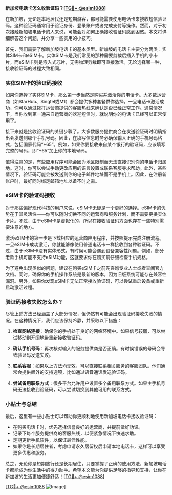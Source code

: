**新加坡电话卡怎么收验证码？[[TG💪+ @esim1088](https://t.me/s/esim1088)]**

在新加坡，无论是本地居民还是短期游客，都可能需要使用电话卡来接收短信验证码。这种验证码通常用于验证身份、登录账户或者完成支付等操作。然而，对于初次接触新加坡电话卡的人来说，可能会对如何正确接收验证码感到困惑。本文将详细解答这个问题，并分享一些实用的小技巧。

首先，我们需要了解新加坡电话卡的基本类型。新加坡的电话卡主要分为两类：实体SIM卡和eSIM卡。实体SIM卡是我们常见的那种需要剪裁后插入手机的小卡片，而eSIM卡则是嵌入式芯片，无需物理剪裁即可直接激活。无论选择哪一种，接收验证码的过程大致相同。

### 实体SIM卡的验证码接收

如果你选择了实体SIM卡，那么第一步当然是购买并激活你的电话卡。大多数运营商（如StarHub、Singtel或M1）都会提供多种套餐供你选择。一旦电话卡激活成功，你可以通过拨打运营商提供的客服热线来确认是否已经正常工作。通常情况下，当你收到第一通来自运营商的欢迎短信时，就说明你的电话卡已经可以正常使用了。

接下来就是接收验证码的关键步骤了。大多数服务提供商会在发送验证码时明确指出会发送到哪个手机号码。因此，在填写信息时务必确保输入正确的手机号码格式，包括国家代码“+65”。例如，如果你要接收来自某个银行的验证码，应该填写完整的号码，即“+65”加上你的本地号码。

值得注意的是，有些应用程序可能会因为地区限制而无法直接识别你的电话卡归属地。这时，你可以尝试手动更改应用的语言设置或联系客服寻求帮助。此外，某些情况下，验证码可能会被发送到你的电子邮件地址而不是手机上。因此，在注册新账户时，最好同时绑定邮箱地址以备不时之需。

### eSIM卡的验证码接收

对于那些偏好现代科技的用户来说，eSIM卡无疑是一个更好的选择。eSIM卡的优势在于其灵活性——你可以随时切换不同的运营商和服务计划，而不需要更换实体卡片。不过，由于eSIM卡是虚拟化的，所以在接收验证码方面也存在一些特别需要注意的地方。

激活eSIM卡的第一步是下载相应的运营商应用程序，并按照提示完成注册流程。一旦eSIM卡成功激活，你就能够像使用普通电话卡一样接收到各种验证码。不过，由于eSIM卡没有实体形式，有时候可能会遇到设备兼容性问题。例如，部分老款手机可能不支持eSIM功能，这就要求你在购买前仔细检查手机规格。

为了避免出现类似的问题，建议在购买eSIM卡之前先咨询专业人士或者查阅官方文档。同时，确保你的手机操作系统是最新的版本，因为旧版系统可能存在兼容性漏洞。另外，如果你发现eSIM卡无法正常接收验证码，可以尝试重启设备或重新启动激活过程。

### 验证码接收失败怎么办？

尽管上述方法已经涵盖了大部分情况，但仍然有可能会出现验证码接收失败的情况。在这种情况下，我们应该保持冷静，并采取以下措施：

1. **检查网络连接**：确保你的手机处于良好的网络环境中。如果信号较弱，可以尝试移动到开阔地带重新接收验证码。
   
2. **确认手机号码**：再次核对输入的服务提供商是否正确。有时候错误的号码会导致验证码发送失败。
   
3. **联系客服**：如果以上方法均无效，可以直接联系相关服务的客服团队。他们通常会提供额外的支持选项，比如通过语音通话发送验证码。

4. **尝试备用联系方式**：很多平台允许用户设置多个备用联系方式。如果主手机号码无法接收到验证码，可以尝试切换到其他可用的联系方式。

### 小贴士与总结

最后，这里有一些小贴士可以帮助你更顺利地使用新加坡电话卡接收验证码：

- 在购买电话卡时，优先选择信誉良好的运营商，并提前做好功课。
- 记录下每个服务提供商的客服热线，以便紧急情况下快速求助。
- 定期更新手机软件，以保证最佳性能。
- 如果你是长期居住者，考虑申请永久居留权后申请本地电话卡，这样可以享受更多优惠和服务。

总之，无论你是短期旅行还是长期居住，只要掌握了正确的使用方法，新加坡电话卡都能成为你生活中的得力助手。希望本文能为你提供足够的指导和支持，让你在新加坡的生活更加便捷舒适！[[TG💪+ @esim1088](https://t.me/s/esim1088)]

[[TG💪+ @esim1088](https://t.me/s/esim1088) ![Image](https://i.postimg.cc/4NQfJmqS/Snipaste-2025-05-13-00-14-12.png)]